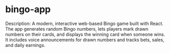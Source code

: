 # bingo-app
Description: A modern, interactive web-based Bingo game built with React. The app generates random Bingo numbers, lets players mark drawn numbers on their cards, and displays the winning card when someone wins. It includes voice announcements for drawn numbers and tracks bets, sales, and daily earnings.
